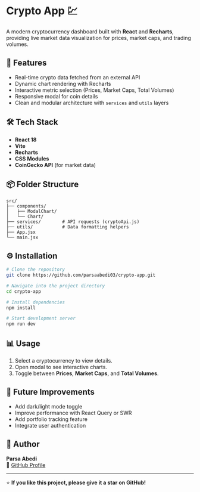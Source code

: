 # Crypto App 💹

A modern cryptocurrency dashboard built with **React** and **Recharts**, providing live market data visualization for prices, market caps, and trading volumes.

## 🚀 Features
- Real-time crypto data fetched from an external API
- Dynamic chart rendering with Recharts
- Interactive metric selection (Prices, Market Caps, Total Volumes)
- Responsive modal for coin details
- Clean and modular architecture with `services` and `utils` layers

## 🛠️ Tech Stack
- **React 18**
- **Vite**
- **Recharts**
- **CSS Modules**
- **CoinGecko API** (for market data)

## 📦 Folder Structure
```
src/
├── components/
│   ├── ModalChart/
│   └── Chart/
├── services/        # API requests (cryptoApi.js)
├── utils/           # Data formatting helpers
├── App.jsx
└── main.jsx
```

## ⚙️ Installation
```bash
# Clone the repository
git clone https://github.com/parsaabedi03/crypto-app.git

# Navigate into the project directory
cd crypto-app

# Install dependencies
npm install

# Start development server
npm run dev
```

## 📊 Usage
1. Select a cryptocurrency to view details.
2. Open modal to see interactive charts.
3. Toggle between **Prices**, **Market Caps**, and **Total Volumes**.

## 🧠 Future Improvements
- Add dark/light mode toggle
- Improve performance with React Query or SWR
- Add portfolio tracking feature
- Integrate user authentication

## 👤 Author
**Parsa Abedi**  
📧 [GitHub Profile](https://github.com/parsaabedi03)

---

⭐ **If you like this project, please give it a star on GitHub!**
